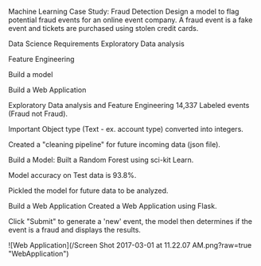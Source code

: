 Machine Learning Case Study: Fraud Detection
Design a model to flag potential fraud events for an online event company.
A fraud event is a fake event and tickets are purchased using stolen
credit cards.

Data Science Requirements
Exploratory Data analysis

Feature Engineering

Build a model

Build a Web Application


Exploratory Data analysis and Feature Engineering
14,337 Labeled events (Fraud not Fraud).

Important Object type (Text - ex. account type) converted into integers.

Created a "cleaning pipeline" for future incoming data (json file).

Build a Model:
Built a Random Forest using sci-kit Learn.

Model accuracy on Test data is 93.8%.

Pickled the model for future data to be analyzed.

Build a Web Application
Created a Web Application using Flask.

Click "Submit" to generate a 'new' event, the model then determines
if the event is a fraud and displays the results.

![Web Application](/Screen Shot 2017-03-01 at 11.22.07 AM.png?raw=true "WebApplication")


